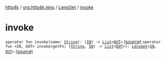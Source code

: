 [http4k](../../index.md) / [org.http4k.lens](../index.md) / [LensGet](index.md) / [invoke](./invoke.md)

# invoke

`operator fun invoke(name: `[`String`](https://kotlinlang.org/api/latest/jvm/stdlib/kotlin/-string/index.html)`): (`[`IN`](index.md#IN)`) -> `[`List`](https://kotlinlang.org/api/latest/jvm/stdlib/kotlin.collections/-list/index.html)`<`[`OUT`](index.md#OUT)`>` [(source)](https://github.com/http4k/http4k/blob/master/http4k-core/src/main/kotlin/org/http4k/lens/lensSpec.kt#L19)
`operator fun <IN, OUT> invoke(getFn: (`[`String`](https://kotlinlang.org/api/latest/jvm/stdlib/kotlin/-string/index.html)`, `[`IN`](invoke.md#IN)`) -> `[`List`](https://kotlinlang.org/api/latest/jvm/stdlib/kotlin.collections/-list/index.html)`<`[`OUT`](invoke.md#OUT)`>): `[`LensGet`](index.md)`<`[`IN`](invoke.md#IN)`, `[`OUT`](invoke.md#OUT)`>` [(source)](https://github.com/http4k/http4k/blob/master/http4k-core/src/main/kotlin/org/http4k/lens/lensSpec.kt#L24)